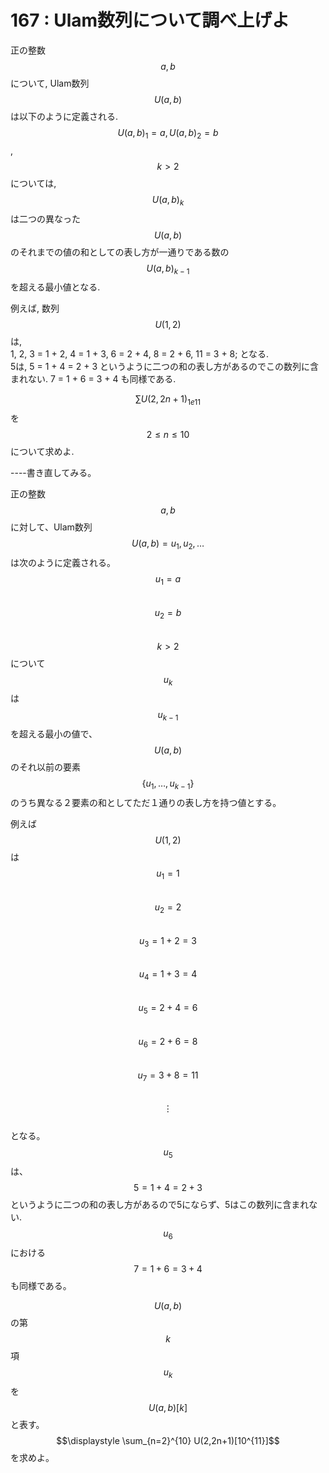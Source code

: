 # 167 : Ulam数列について調べ上げよ

正の整数$$a,b$$について, Ulam数列$$U(a,b)$$は以下のように定義される.$$U(a,b)_1 = a , U(a,b)_2 = b$$,$$k > 2$$については, $$U(a,b)_k$$は二つの異なった$$U(a,b)$$のそれまでの値の和としての表し方が一通りである数の$$U(a,b)_{k-1}$$を超える最小値となる.

例えば, 数列$$U(1,2)$$は,  
1, 2, 3 = 1 + 2, 4 = 1 + 3, 6 = 2 + 4, 8 = 2 + 6, 11 = 3 + 8; となる.  
5は, 5 = 1 + 4 = 2 + 3 というように二つの和の表し方があるのでこの数列に含まれない. 7 = 1 + 6 = 3 + 4 も同様である.

$$\sum U(2,2n+1)_{1e11}$$を$$2 ≤ n ≤10$$について求めよ.

----書き直してみる。

正の整数$$a,b$$に対して、Ulam数列$$U(a,b) = u_1, u_2, \dots$$は次のように定義される。  
$$u_1 = a$$  
$$u_2 = b$$  
$$k>2$$について$$u_k$$は$$u_{k-1}$$を超える最小の値で、$$U(a,b)$$のそれ以前の要素$$\{u_1,\dots,u_{k-1}\}$$のうち異なる２要素の和としてただ１通りの表し方を持つ値とする。

例えば$$U(1,2)$$は  
$$u_1 = 1$$  
$$u_2 = 2$$  
$$u_3 = 1 + 2 = 3$$  
$$u_4 = 1 + 3 = 4$$  
$$u_5 = 2 + 4 = 6$$  
$$ u_6 = 2 + 6 = 8$$  
$$u_7 = 3 + 8 = 11$$  
$$\vdots$$  
となる。$$u_5$$は、$$5 = 1 + 4 = 2 + 3$$というように二つの和の表し方があるので5にならず、5はこの数列に含まれない. $$u_6$$における$$7 = 1 + 6 = 3 + 4$$も同様である。

$$U(a,b)$$の第$$k$$項$$u_k$$を$$U(a,b)[k]$$と表す。$$\displaystyle \sum_{n=2}^{10} U(2,2n+1)[10^{11}]$$を求めよ。

